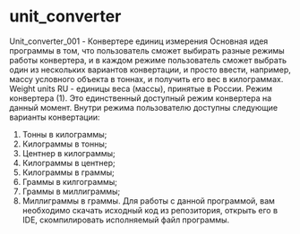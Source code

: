 # unit_converter
Unit_converter_001 - Конвертере единиц измерения
Основная идея программы в том, что пользователь сможет выбирать разные режимы работы конвертера, и в каждом режиме пользователь сможет выбрать один из нескольких вариантов конвертации, и просто ввести, например, массу условного объекта в тоннах, и получить его вес в килограммах.
Weight units RU - единицы веса (массы), принятые в России. Режим конвертера (1). Это единственный доступный режим конвертера на данный момент.
Внутри режима пользователю доступны следующие варианты конвертации:
1) Тонны в килограммы;
2) Килограммы в тонны;
3) Центнер в килограммы;
4) Килограммы в центнер;
5) Килограммы в граммы;
6) Граммы в килгограммы;
7) Граммы в миллиграммы;
8) Миллиграммы в граммы.
Для работы с данной программой, вам необходимо скачать исходный код из репозитория, открыть его в IDE, скомпилировать исполняемый файл программы.
